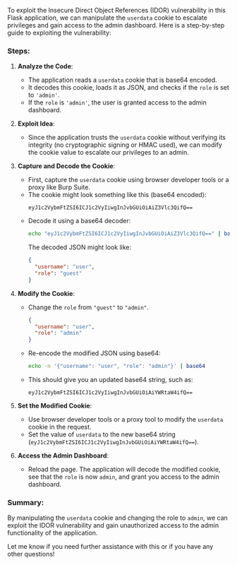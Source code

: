 To exploit the Insecure Direct Object References (IDOR) vulnerability in this Flask application, we can manipulate the `userdata` cookie to escalate privileges and gain access to the admin dashboard. Here is a step-by-step guide to exploiting the vulnerability:

### Steps:

1. **Analyze the Code**:
    - The application reads a `userdata` cookie that is base64 encoded.
    - It decodes this cookie, loads it as JSON, and checks if the `role` is set to `'admin'`.
    - If the `role` is `'admin'`, the user is granted access to the admin dashboard.

2. **Exploit Idea**:
    - Since the application trusts the `userdata` cookie without verifying its integrity (no cryptographic signing or HMAC used), we can modify the cookie value to escalate our privileges to an admin.

3. **Capture and Decode the Cookie**:
    - First, capture the `userdata` cookie using browser developer tools or a proxy like Burp Suite.
    - The cookie might look something like this (base64 encoded):
      ```
      eyJ1c2VybmFtZSI6ICJ1c2VyIiwgInJvbGUiOiAiZ3Vlc3QifQ==
      ```
    - Decode it using a base64 decoder:
      ```bash
      echo "eyJ1c2VybmFtZSI6ICJ1c2VyIiwgInJvbGUiOiAiZ3Vlc3QifQ==" | base64 -d
      ```
      The decoded JSON might look like:
      ```json
      {
        "username": "user",
        "role": "guest"
      }
      ```

4. **Modify the Cookie**:
    - Change the `role` from `"guest"` to `"admin"`.
      ```json
      {
        "username": "user",
        "role": "admin"
      }
      ```
    - Re-encode the modified JSON using base64:
      ```bash
      echo -n '{"username": "user", "role": "admin"}' | base64
      ```
    - This should give you an updated base64 string, such as:
      ```
      eyJ1c2VybmFtZSI6ICJ1c2VyIiwgInJvbGUiOiAiYWRtaW4ifQ==
      ```

5. **Set the Modified Cookie**:
    - Use browser developer tools or a proxy tool to modify the `userdata` cookie in the request.
    - Set the value of `userdata` to the new base64 string (`eyJ1c2VybmFtZSI6ICJ1c2VyIiwgInJvbGUiOiAiYWRtaW4ifQ==`).

6. **Access the Admin Dashboard**:
    - Reload the page. The application will decode the modified cookie, see that the `role` is now `admin`, and grant you access to the admin dashboard.

### Summary:
By manipulating the `userdata` cookie and changing the role to `admin`, we can exploit the IDOR vulnerability and gain unauthorized access to the admin functionality of the application.

Let me know if you need further assistance with this or if you have any other questions!